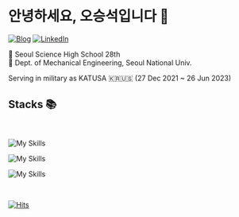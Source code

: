 # 안녕하세요, 오승석입니다 👋

[![Blog](https://img.shields.io/badge/GitHub%20Blog-222222?style=for-the-badge&logo=GitHub&logoColor=white)](https://oxcarxierra.github.io)
[![LinkedIn](https://img.shields.io/badge/LinkedIn-0A66C2?style=for-the-badge&logo=LinkedIn&logoColor=white&backgroundColor=white)](https://www.linkedin.com/in/oh-seungseok-370746242/)

🏫 Seoul Science High School 28th  
🏫 Dept. of Mechanical Engineering, Seoul National Univ.

Serving in military as KATUSA 🇰🇷🇺🇸 (27 Dec 2021 ~ 26 Jun 2023)

## Stacks 📚

<br />

![My Skills](https://skillicons.dev/icons?i=ts,js,py&theme=dark)

![My Skills](https://skillicons.dev/icons?i=react,next,materialui,django,mysql&theme=dark)

![My Skills](https://skillicons.dev/icons?i=figma,ai,xd,vscode&theme=dark)

<br />

[![Hits](https://hits.seeyoufarm.com/api/count/incr/badge.svg?url=https%3A%2F%2Fgithub.com%2FOXcarXierra&count_bg=%23378DC0&title_bg=%23555555&icon=&icon_color=%23E7E7E7&title=hits&edge_flat=false)](https://hits.seeyoufarm.com)

<!-- <img src="https://img.shields.io/badge/typescript-F7DF1E?style=for-the-badge&logo=typescript&logoColor=black">
<img src="https://img.shields.io/badge/javascript-F7DF1E?style=for-the-badge&logo=javascript&logoColor=black">
<img src="https://img.shields.io/badge/dart-F7DF1E?style=for-the-badge&logo=dart&logoColor=black">
<img src="https://img.shields.io/badge/python-F7DF1E?style=for-the-badge&logo=python&logoColor=black"> -->
